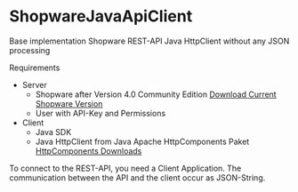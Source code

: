 # ShopwareJavaApiClient
Base implementation Shopware REST-API Java HttpClient without any JSON processing

Requirements
* Server
    * Shopware after Version 4.0 Community Edition [Download Current Shopware Version](http://community.shopware.com/Downloads_cat_448.html)
    * User with API-Key and Permissions
* Client
    * Java SDK
    * Java HttpClient from Java Apache HttpComponents Paket [HttpComponents Downloads](http://hc.apache.org/downloads.cgi)

To connect to the REST-API, you need a Client Application. The communication between the API and the client occur as JSON-String.